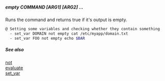 ##### empty COMMAND [ARG1] [ARG2] ...

Runs the command and returns true if it's output is empty.

```bash
@ Setting some variables and checking whether they contain something
  - set_var DOMAIN not empty cat /etc/myapp/domain.txt
  - set_var FOO not empty echo $BAR
```

##### See also

[not](not.md)  
[evaluate](evaluate.md)  
[set_var](set_var.md)  
